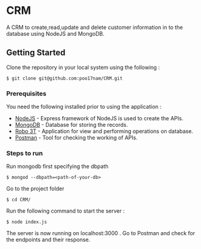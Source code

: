 # CRM

A CRM to create,read,update and delete customer information in to the database using NodeJS and MongoDB.

## Getting Started

Clone the repository in your local system using the following :
```
$ git clone git@github.com:poo17nam/CRM.git
```

### Prerequisites

You need the following installed prior to using the application : 

* [NodeJS](https://www.google.co.in/url?sa=t&rct=j&q=&esrc=s&source=web&cd=1&cad=rja&uact=8&ved=0ahUKEwjYsr7N9JLYAhXKPo8KHSK_BlwQFggoMAA&url=https%3A%2F%2Fnodejs.org%2Fen%2Fdownload%2F&usg=AOvVaw3mpn_kqKBfLUVM2X6RrMKX) - Express framework of NodeJS is used to create the APIs.
* [MongoDB](https://www.google.co.in/url?sa=t&rct=j&q=&esrc=s&source=web&cd=1&cad=rja&uact=8&ved=0ahUKEwj7iZW19JLYAhUXTY8KHXddAMgQFggsMAA&url=https%3A%2F%2Fwww.mongodb.com%2Fdownload-center&usg=AOvVaw0fxqUPlRThXhXMOzZH_8h_) - Database for storing the records.
* [Robo 3T](https://www.google.co.in/url?sa=t&rct=j&q=&esrc=s&source=web&cd=1&cad=rja&uact=8&ved=0ahUKEwikyJCc9JLYAhXJQY8KHXx8ARAQFggqMAA&url=https%3A%2F%2Frobomongo.org%2F&usg=AOvVaw09HoqRUum-FKJAggPlgipE) - Application for view and performing operations on database. 
* [Postman](https://www.google.co.in/url?sa=t&rct=j&q=&esrc=s&source=web&cd=2&cad=rja&uact=8&ved=0ahUKEwiTmbeB9JLYAhVJQI8KHQfvAVQQFggvMAE&url=https%3A%2F%2Fwww.getpostman.com%2F&usg=AOvVaw1vWzpwzQOHi5ErKZnywLDR) - Tool for checking the working of APIs.


### Steps to run
Run mongodb first specifying the dbpath
```
$ mongod --dbpath=<path-of-your-db>
```

Go to the project folder
```
$ cd CRM/
```

Run the following command to start the server :
```
$ node index.js
```

The server is now running on localhost:3000 . Go to Postman and check for the endpoints and their response.


